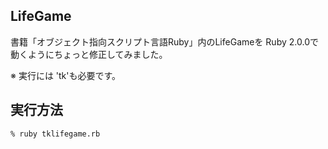 ## LifeGame
書籍「オブジェクト指向スクリプト言語Ruby」内のLifeGameを
Ruby 2.0.0で動くようにちょっと修正してみました。

※ 実行には 'tk'も必要です。

## 実行方法
```
% ruby tklifegame.rb
```

